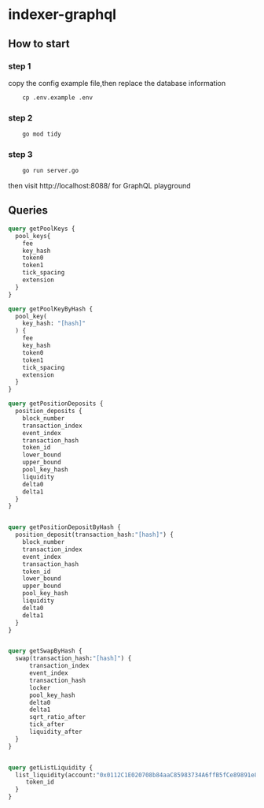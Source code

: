 # indexer-graphql

## How to start

### step 1

copy the config example file,then replace the database information
```cmd
    cp .env.example .env
```


### step 2
```cmd
    go mod tidy
```

### step 3
```cmd
    go run server.go
```

then visit  http://localhost:8088/ for GraphQL playground

## Queries

```graphql
query getPoolKeys {
  pool_keys{
    fee
    key_hash
    token0
    token1
    tick_spacing
    extension
  }
}

query getPoolKeyByHash {
  pool_key(
    key_hash: "[hash]"
  ) {
    fee
    key_hash
    token0
    token1
    tick_spacing
    extension
  }
}

query getPositionDeposits {
  position_deposits {
    block_number
    transaction_index
    event_index
    transaction_hash
    token_id
    lower_bound
    upper_bound
    pool_key_hash
    liquidity
    delta0
    delta1
  }
}


query getPositionDepositByHash {
  position_deposit(transaction_hash:"[hash]") {
    block_number
    transaction_index
    event_index
    transaction_hash
    token_id
    lower_bound
    upper_bound
    pool_key_hash
    liquidity
    delta0
    delta1
  }
}


query getSwapByHash {
  swap(transaction_hash:"[hash]") {
      transaction_index
      event_index
      transaction_hash
      locker
      pool_key_hash
      delta0
      delta1
      sqrt_ratio_after
      tick_after
      liquidity_after
  }
}


query getListLiquidity {
  list_liquidity(account:"0x0112C1E020708b84aaC85983734A6ffB5fCe89891e8414e4E54F94CE75c06a90"){
     token_id
  }
}
```


